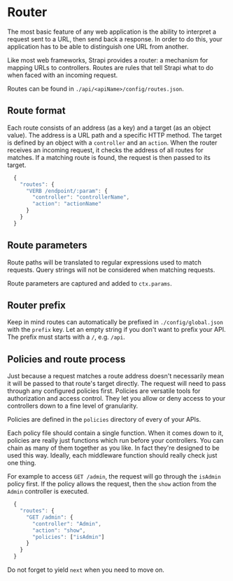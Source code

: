 # Router

The most basic feature of any web application is the ability to interpret a request sent to a URL,
then send back a response. In order to do this, your application has to be able to distinguish one URL
from another.

Like most web frameworks, Strapi provides a router: a mechanism for mapping URLs to controllers.
Routes are rules that tell Strapi what to do when faced with an incoming request.

Routes can be found in `./api/<apiName>/config/routes.json`.

## Route format

Each route consists of an address (as a key) and a target (as an object value).
The address is a URL path and a specific HTTP method. The target is defined by an object with a
`controller` and an `action`. When the router receives an incoming request, it checks the address
of all routes for matches. If a matching route is found, the request is then passed to its target.

```js
  {
    "routes": {
      "VERB /endpoint/:param": {
        "controller": "controllerName",
        "action": "actionName"
      }
    }
  }
```

## Route parameters

Route paths will be translated to regular expressions used to match requests.
Query strings will not be considered when matching requests.

Route parameters are captured and added to `ctx.params`.

## Router prefix

Keep in mind routes can automatically be prefixed in `./config/global.json` with the `prefix` key.
Let an empty string if you don't want to prefix your API. The prefix must starts with a `/`, e.g. `/api`.

## Policies and route process

Just because a request matches a route address doesn't necessarily mean it will be passed to that
route's target directly. The request will need to pass through any configured policies first.
Policies are versatile tools for authorization and access control. They let you allow or deny
access to your controllers down to a fine level of granularity.

Policies are defined in the `policies` directory of every of your APIs.

Each policy file should contain a single function. When it comes down to it, policies are
really just functions which run before your controllers. You can chain as many of them
together as you like. In fact they're designed to be used this way. Ideally, each middleware
function should really check just one thing.

For example to access `GET /admin`, the request will go through the `isAdmin` policy first.
If the policy allows the request, then the `show` action from the `Admin` controller is executed.

```js
  {
    "routes": {
      "GET /admin": {
        "controller": "Admin",
        "action": "show",
        "policies": ["isAdmin"]
      }
    }
  }
```

Do not forget to yield `next` when you need to move on.
